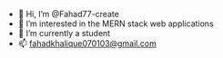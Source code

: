 - 👋 Hi, I’m @Fahad77-create
- 👀 I’m interested in the MERN stack web applications
- 🌱 I’m currently a student 
- 📫 fahadkhalique070103@gmail.com

<!---
Fahad77-create/Fahad77-create is a ✨ special ✨ repository because its `README.md` (this file) appears on your GitHub profile.
You can click the Preview link to take a look at your changes.
--->
